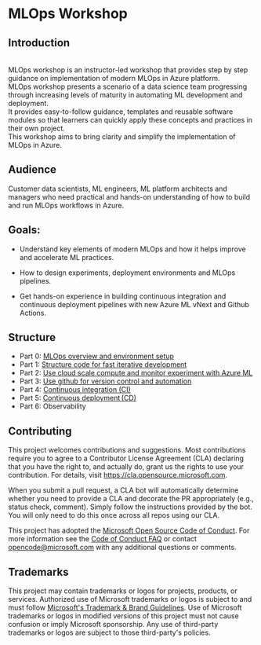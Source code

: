 # MLOps Workshop

## Introduction
<br/> MLOps workshop is an instructor-led workshop that provides step by step guidance on implementation of modern MLOps in Azure platform.
<br/> MLOps workshop presents a scenario of a data science team progressing through increasing levels of maturity in automating ML development and deployment.
<br/> It provides easy-to-follow guidance, templates and reusable software modules so that learners can quickly apply these concepts and practices in their own project.
<br/> This workshop aims to bring clarity and simplify the implementation of MLOps in Azure.

## Audience
Customer data scientists, ML engineers, ML platform architects and managers who need practical and hands-on understanding of how to build and run MLOps workflows in Azure. 

## Goals: 

- Understand key elements of modern MLOps and how it helps improve and accelerate ML practices.

- How to design experiments, deployment environments and MLOps pipelines.

- Get hands-on experience in building continuous integration and continuous deployment pipelines with new Azure ML vNext and Github Actions.
## Structure
- Part 0: [MLOps overview and environment setup](documents/part_0.md)
- Part 1: [Structure code for fast iterative development](documents/part_1.md)
- Part 2: [Use cloud scale compute and monitor experiment with Azure ML](documents/part_2.md)
- Part 3: [Use github for version control and automation](documents/part_3.md)
- Part 4: [Continuous integration (CI)](documents/part_4.md)
- Part 5: [Continuous deployment (CD)](documents/part_5.md) 
- Part 6: Observability 








































## Contributing

This project welcomes contributions and suggestions.  Most contributions require you to agree to a
Contributor License Agreement (CLA) declaring that you have the right to, and actually do, grant us
the rights to use your contribution. For details, visit https://cla.opensource.microsoft.com.

When you submit a pull request, a CLA bot will automatically determine whether you need to provide
a CLA and decorate the PR appropriately (e.g., status check, comment). Simply follow the instructions
provided by the bot. You will only need to do this once across all repos using our CLA.

This project has adopted the [Microsoft Open Source Code of Conduct](https://opensource.microsoft.com/codeofconduct/).
For more information see the [Code of Conduct FAQ](https://opensource.microsoft.com/codeofconduct/faq/) or
contact [opencode@microsoft.com](mailto:opencode@microsoft.com) with any additional questions or comments.

## Trademarks

This project may contain trademarks or logos for projects, products, or services. Authorized use of Microsoft 
trademarks or logos is subject to and must follow 
[Microsoft's Trademark & Brand Guidelines](https://www.microsoft.com/en-us/legal/intellectualproperty/trademarks/usage/general).
Use of Microsoft trademarks or logos in modified versions of this project must not cause confusion or imply Microsoft sponsorship.
Any use of third-party trademarks or logos are subject to those third-party's policies.

